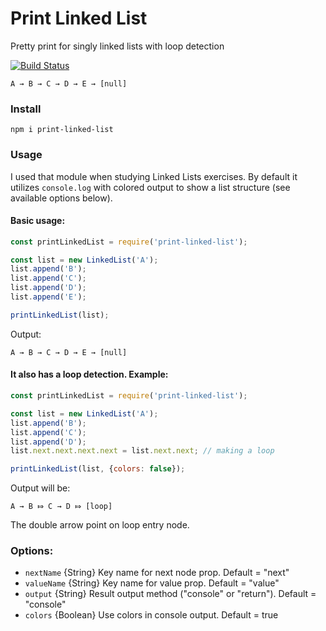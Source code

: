 # Print Linked List
Pretty print for singly linked lists with loop detection

[![Build Status](https://travis-ci.org/Deliaz/ctci.svg?branch=master)](https://travis-ci.org/Deliaz/ctci)


```
A → B → C → D → E → [null]
```

### Install

    npm i print-linked-list

### Usage

I used that module when studying Linked Lists exercises.
By default it utilizes `console.log` with colored output to show a list structure (see available options below).

#### Basic usage:

```javascript
const printLinkedList = require('print-linked-list');

const list = new LinkedList('A');
list.append('B');
list.append('C');
list.append('D');
list.append('E');

printLinkedList(list);
```

Output:
```
A → B → C → D → E → [null]
```

#### It also has a loop detection. Example:

```javascript
const printLinkedList = require('print-linked-list');

const list = new LinkedList('A');
list.append('B');
list.append('C');
list.append('D');
list.next.next.next.next = list.next.next; // making a loop

printLinkedList(list, {colors: false});
```

Output will be:

```
A → B ⤇ C → D ⤇ [loop]
```
The double arrow point on loop entry node.

### Options:

 * `nextName` {String} Key name for next node prop. Default = "next"
 * `valueName` {String} Key name for value prop. Default = "value"
 * `output` {String} Result output method ("console" or "return"). Default = "console"
 * `colors` {Boolean} Use colors in console output. Default = true